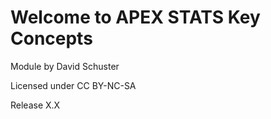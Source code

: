 # Welcome to APEX STATS Key Concepts 





Module by David Schuster

Licensed under CC BY-NC-SA

Release X.X

```{tableofcontents}
```
